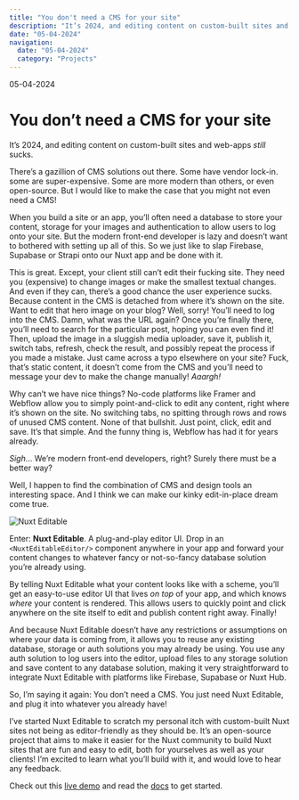 ```yaml
---
title: "You don't need a CMS for your site"
description: "It’s 2024, and editing content on custom-built sites and web-apps still sucks. There’s a gazillion of CMS solutions out there. Some have vendor lock-in. some are super-expensive. Some are more modern than others, or even open-source. But I would like to make the case that you might not even need a CMS!"
date: "05-04-2024"
navigation:
  date: "05-04-2024"
  category: "Projects"
---
```


05-04-2024

# You don’t need a CMS for your site

It’s 2024, and editing content on custom-built sites and web-apps _still_ sucks.

There’s a gazillion of CMS solutions out there. Some have vendor lock-in. some are super-expensive. Some are more modern than others, or even open-source. But I would like to make the case that you might not even need a CMS!

When you build a site or an app, you’ll often need a database to store your content, storage for your images and authentication to allow users to log onto your site. But the modern front-end developer is lazy and doesn’t want to bothered with setting up all of this. So we just like to slap Firebase, Supabase or Strapi onto our Nuxt app and be done with it.

This is great. Except, your client still can’t edit their fucking site. They need you (expensive) to change images or make the smallest textual changes. And even if they can, there’s a good chance the user experience sucks. Because content in the CMS is detached from where it’s shown on the site. Want to edit that hero image on your blog? Well, sorry! You’ll need to log into the CMS. Damn, what was the URL again? Once you’re finally there, you’ll need to search for the particular post, hoping you can even find it! Then, upload the image in a sluggish media uploader, save it, publish it, switch tabs, refresh, check the result, and possibly repeat the process if you made a mistake. Just came across a typo elsewhere on your site? Fuck, that’s static content, it doesn’t come from the CMS and you’ll need to message your dev to make the change manually! _Aaargh!_

Why can’t we have nice things? No-code platforms like Framer and Webflow allow you to simply point-and-click to edit any content, right where it’s shown on the site. No switching tabs, no spitting through rows and rows of unused CMS content. None of that bullshit. Just point, click, edit and save. It’s that simple. And the funny thing is, Webflow has had it for years already.

_Sigh_... We’re modern front-end developers, right? Surely there must be a better way?

Well, I happen to find the combination of CMS and design tools an interesting space. And I think we can make our kinky edit-in-place dream come true.

![Nuxt Editable](/stories/nuxt-editable.webp)

Enter: **Nuxt Editable**. A plug-and-play editor UI. Drop in an `<NuxtEditableEditor/>` component anywhere in your app and forward your content changes to whatever fancy or not-so-fancy database solution you’re already using.

By telling Nuxt Editable what your content looks like with a scheme, you’ll get an easy-to-use editor UI that lives _on top_ of your app, and which knows _where_ your content is rendered. This allows users to quickly point and click anywhere on the site itself to edit and publish content right away. Finally!

And because Nuxt Editable doesn’t have any restrictions or assumptions on where your data is coming from, it allows you to reuse any existing database, storage or auth solutions you may already be using. You use any auth solution to log users into the editor, upload files to any storage solution and save content to any database solution, making it very straightforward to integrate Nuxt Editable with platforms like Firebase, Supabase or Nuxt Hub.

So, I’m saying it again: You don’t need a CMS. You just need Nuxt Editable, and plug it into whatever you already have!

I’ve started Nuxt Editable to scratch my personal itch with custom-built Nuxt sites not being as editor-friendly as they should be. It’s an open-source project that aims to make it easier for the Nuxt community to build Nuxt sites that are fun and easy to edit, both for yourselves as well as your clients! I’m excited to learn what you’ll build with it, and would love to hear any feedback.

Check out this [live demo](https://nuxt-editable-playground.vercel.app/) and read the [docs](https://github.com/NvdB31/nuxt-editable/blob/main/README.md) to get started.
